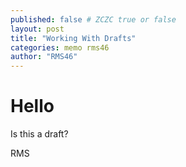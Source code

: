 ```yaml
---
published: false # ZCZC true or false
layout: post
title: "Working With Drafts"
categories: memo rms46
author: "RMS46"
---
```


# Hello

Is this a draft?


RMS


